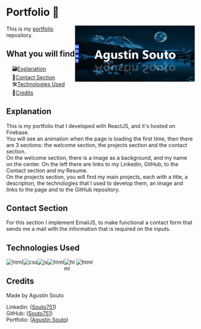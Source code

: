# Portfolio :briefcase:

<img src="https://github.com/Souto751/project-imgs/blob/main/portfolio.jpg?raw=true" alt="html" width="320px" align="right" />
This is my <a href="" target="_blank" rel="noreferrer">portfolio</a> repository. <br />

## What you will find

&nbsp;&nbsp;&nbsp;&nbsp;:card_file_box:<a href="#explanation">Explanation</a><br/>
&nbsp;&nbsp;&nbsp;&nbsp;:email:<a href="#contact">Contact Section</a><br/>
&nbsp;&nbsp;&nbsp;&nbsp;:hammer_and_wrench:<a href="#tech">Technologies Used</a><br/>
&nbsp;&nbsp;&nbsp;&nbsp;:adult:<a href="#credits">Credits</a><br/>

<div id="explanation"></div>

## Explanation

This is my portfolio that I developed with ReactJS, and it's hosted on Firebase.<br/>
You will see an animation when the page is loading the first time, then there are 3 sections: the welcome section, the projects section and the contact section.<br/>
On the welcome section, there is a image as a background, and my name on the center. On the left there are links to my Linkedin, GitHub, to the Contact section and my Resume.<br/>
On the projects section, you will find my main projects, each with a title, a description, the technologies that I used to develop them, an image and links to the page and to the GitHub repository.<br/>

<div id="contact"></div>

## Contact Section

For this section I implement EmailJS, to make functional a contact form that sends me a mail with the information that is required on the inputs.

<div id="tech"></div>

## Technologies Used

<img src="https://icon-icons.com/icons2/2107/PNG/32/file_type_html_icon_130541.png" alt="html" align="left" />
<img src="https://icon-icons.com/icons2/2107/PNG/32/file_type_css_icon_130661.png" alt="css" align="left" />
<img src="https://icon-icons.com/icons2/2108/PNG/32/javascript_icon_130900.png" alt="js" align="left" />
<img src="https://icon-icons.com/icons2/2415/PNG/32/react_original_logo_icon_146374.png" alt="html" align="left" />
<img src="https://github.com/Souto751/portfolio-react/blob/main/src/images/emailjs.png?raw=true" alt="html" align="left" width="32px" />
<img src="https://icon-icons.com/icons2/691/PNG/32/google_firebase_icon-icons.com_61475.png" alt="html" align="left" /><br/>

<div id="credits"></div>

## Credits

Made by Agustín Souto

Linkedin: (<a href="https://www.linkedin.com/in/souto751/">Souto751</a>)<br/>
GitHub: (<a href="https://github.com/Souto751">Souto751</a>)<br/>
Portfolio: (<a href="https://souto751.github.io/old-portfolio/">Agustín Souto</a>)<br/>
